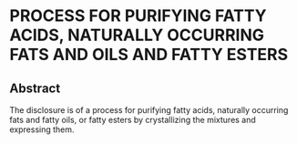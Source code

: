 # PROCESS FOR PURIFYING FATTY ACIDS, NATURALLY OCCURRING FATS AND OILS AND FATTY ESTERS

## Abstract
The disclosure is of a process for purifying fatty acids, naturally occurring fats and fatty oils, or fatty esters by crystallizing the mixtures and expressing them.